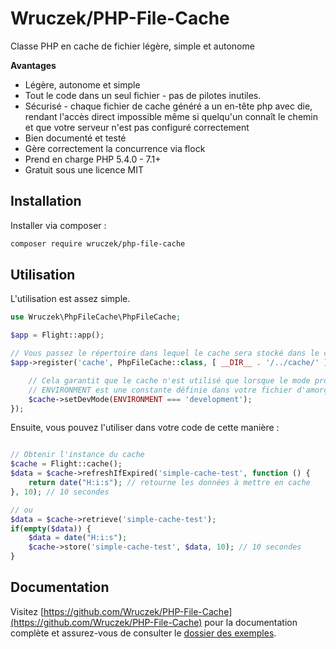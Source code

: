 # Wruczek/PHP-File-Cache

Classe PHP en cache de fichier légère, simple et autonome

**Avantages**
- Légère, autonome et simple
- Tout le code dans un seul fichier - pas de pilotes inutiles.
- Sécurisé - chaque fichier de cache généré a un en-tête php avec die, rendant l'accès direct impossible même si quelqu'un connaît le chemin et que votre serveur n'est pas configuré correctement
- Bien documenté et testé
- Gère correctement la concurrence via flock
- Prend en charge PHP 5.4.0 - 7.1+
- Gratuit sous une licence MIT

## Installation

Installer via composer :

```bash
composer require wruczek/php-file-cache
```

## Utilisation

L'utilisation est assez simple.

```php
use Wruczek\PhpFileCache\PhpFileCache;

$app = Flight::app();

// Vous passez le répertoire dans lequel le cache sera stocké dans le constructeur
$app->register('cache', PhpFileCache::class, [ __DIR__ . '/../cache/' ], function(PhpFileCache $cache) {

	// Cela garantit que le cache n'est utilisé que lorsque le mode production est activé
	// ENVIRONMENT est une constante définie dans votre fichier d'amorçage ou ailleurs dans votre application
	$cache->setDevMode(ENVIRONMENT === 'development');
});
```

Ensuite, vous pouvez l'utiliser dans votre code de cette manière :

```php

// Obtenir l'instance du cache
$cache = Flight::cache();
$data = $cache->refreshIfExpired('simple-cache-test', function () {
    return date("H:i:s"); // retourne les données à mettre en cache
}, 10); // 10 secondes

// ou
$data = $cache->retrieve('simple-cache-test');
if(empty($data)) {
	$data = date("H:i:s");
	$cache->store('simple-cache-test', $data, 10); // 10 secondes
}
```

## Documentation

Visitez [https://github.com/Wruczek/PHP-File-Cache](https://github.com/Wruczek/PHP-File-Cache) pour la documentation complète et assurez-vous de consulter le [dossier des exemples](https://github.com/Wruczek/PHP-File-Cache/tree/master/examples).